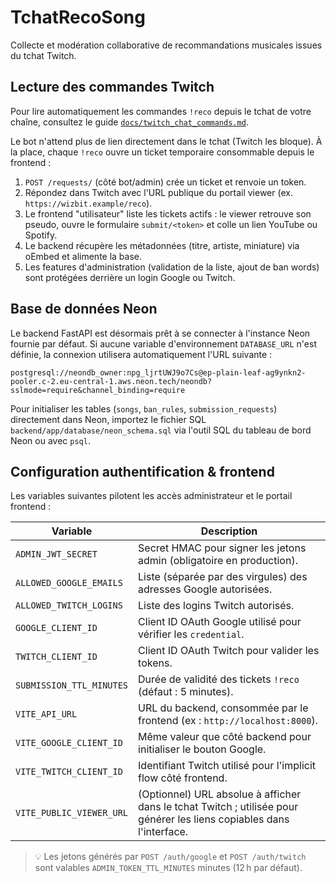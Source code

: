 # TchatRecoSong

Collecte et modération collaborative de recommandations musicales issues du tchat
Twitch.

## Lecture des commandes Twitch

Pour lire automatiquement les commandes `!reco` depuis le tchat de votre chaîne,
consultez le guide [`docs/twitch_chat_commands.md`](docs/twitch_chat_commands.md).

Le bot n'attend plus de lien directement dans le tchat (Twitch les bloque). À la
place, chaque `!reco` ouvre un ticket temporaire consommable depuis le frontend :

1. `POST /requests/` (côté bot/admin) crée un ticket et renvoie un token.
2. Répondez dans Twitch avec l'URL publique du portail viewer (ex. `https://wizbit.example/reco`).
3. Le frontend "utilisateur" liste les tickets actifs : le viewer retrouve son pseudo, ouvre le formulaire `submit/<token>` et colle un lien YouTube ou Spotify.
4. Le backend récupère les
   métadonnées (titre, artiste, miniature) via oEmbed et alimente la base.
5. Les features d'administration (validation de la liste, ajout de ban words)
   sont protégées derrière un login Google ou Twitch.

## Base de données Neon

Le backend FastAPI est désormais prêt à se connecter à l'instance Neon fournie par défaut. Si aucune variable d'environnement `DATABASE_URL` n'est définie, la connexion utilisera automatiquement l'URL suivante :

```
postgresql://neondb_owner:npg_ljrtUWJ9o7Cs@ep-plain-leaf-ag9ynkn2-pooler.c-2.eu-central-1.aws.neon.tech/neondb?sslmode=require&channel_binding=require
```

Pour initialiser les tables (`songs`, `ban_rules`, `submission_requests`) directement dans Neon, importez le fichier SQL `backend/app/database/neon_schema.sql` via l'outil SQL du tableau de bord Neon ou avec `psql`.

## Configuration authentification & frontend

Les variables suivantes pilotent les accès administrateur et le portail frontend :

| Variable | Description |
| --- | --- |
| `ADMIN_JWT_SECRET` | Secret HMAC pour signer les jetons admin (obligatoire en production). |
| `ALLOWED_GOOGLE_EMAILS` | Liste (séparée par des virgules) des adresses Google autorisées. |
| `ALLOWED_TWITCH_LOGINS` | Liste des logins Twitch autorisés. |
| `GOOGLE_CLIENT_ID` | Client ID OAuth Google utilisé pour vérifier les `credential`. |
| `TWITCH_CLIENT_ID` | Client ID OAuth Twitch pour valider les tokens. |
| `SUBMISSION_TTL_MINUTES` | Durée de validité des tickets `!reco` (défaut : 5 minutes). |
| `VITE_API_URL` | URL du backend, consommée par le frontend (ex : `http://localhost:8000`). |
| `VITE_GOOGLE_CLIENT_ID` | Même valeur que côté backend pour initialiser le bouton Google. |
| `VITE_TWITCH_CLIENT_ID` | Identifiant Twitch utilisé pour l'implicit flow côté frontend. |
| `VITE_PUBLIC_VIEWER_URL` | (Optionnel) URL absolue à afficher dans le tchat Twitch ; utilisée pour générer les liens copiables dans l'interface. |

> 💡 Les jetons générés par `POST /auth/google` et `POST /auth/twitch` sont valables
> `ADMIN_TOKEN_TTL_MINUTES` minutes (12 h par défaut).

